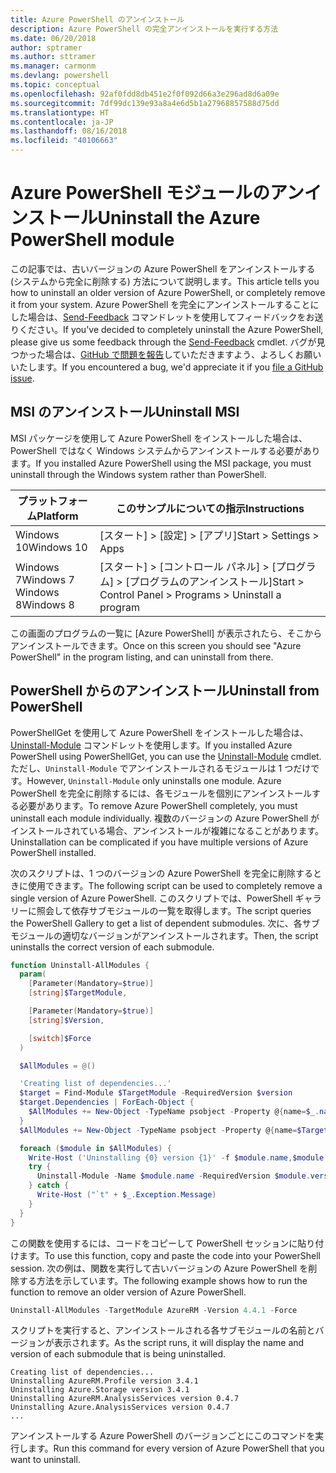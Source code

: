 ```yaml
---
title: Azure PowerShell のアンインストール
description: Azure PowerShell の完全アンインストールを実行する方法
ms.date: 06/20/2018
author: sptramer
ms.author: sttramer
ms.manager: carmonm
ms.devlang: powershell
ms.topic: conceptual
ms.openlocfilehash: 92af0fdd8db451e2f0f092d66a3e296ad8d6a09e
ms.sourcegitcommit: 7df99dc139e93a8a4e6d5b1a27968857588d75dd
ms.translationtype: HT
ms.contentlocale: ja-JP
ms.lasthandoff: 08/16/2018
ms.locfileid: "40106663"
---
```

# <a name="uninstall-the-azure-powershell-module"></a><span data-ttu-id="d1a84-103">Azure PowerShell モジュールのアンインストール</span><span class="sxs-lookup"><span data-stu-id="d1a84-103">Uninstall the Azure PowerShell module</span></span>

<span data-ttu-id="d1a84-104">この記事では、古いバージョンの Azure PowerShell をアンインストールする (システムから完全に削除する) 方法について説明します。</span><span class="sxs-lookup"><span data-stu-id="d1a84-104">This article tells you how to uninstall an older version of Azure PowerShell, or completely remove it from your system.</span></span> <span data-ttu-id="d1a84-105">Azure PowerShell を完全にアンインストールすることにした場合は、[Send-Feedback](/powershell/module/azurerm.profile/send-feedback) コマンドレットを使用してフィードバックをお送りください。</span><span class="sxs-lookup"><span data-stu-id="d1a84-105">If you've decided to completely uninstall the Azure PowerShell, please give us some feedback through the [Send-Feedback](/powershell/module/azurerm.profile/send-feedback) cmdlet.</span></span>
<span data-ttu-id="d1a84-106">バグが見つかった場合は、[GitHub で問題を報告](https://github.com/azure/azure-powershell/issues)していただきますよう、よろしくお願いいたします。</span><span class="sxs-lookup"><span data-stu-id="d1a84-106">If you encountered a bug, we'd appreciate it if you [file a GitHub issue](https://github.com/azure/azure-powershell/issues).</span></span>

## <a name="uninstall-msi"></a><span data-ttu-id="d1a84-107">MSI のアンインストール</span><span class="sxs-lookup"><span data-stu-id="d1a84-107">Uninstall MSI</span></span>

<span data-ttu-id="d1a84-108">MSI パッケージを使用して Azure PowerShell をインストールした場合は、PowerShell ではなく Windows システムからアンインストールする必要があります。</span><span class="sxs-lookup"><span data-stu-id="d1a84-108">If you installed Azure PowerShell using the MSI package, you must uninstall through the Windows system rather than PowerShell.</span></span>

| <span data-ttu-id="d1a84-109">プラットフォーム</span><span class="sxs-lookup"><span data-stu-id="d1a84-109">Platform</span></span> | <span data-ttu-id="d1a84-110">このサンプルについての指示</span><span class="sxs-lookup"><span data-stu-id="d1a84-110">Instructions</span></span> |
|----------|--------------|
| <span data-ttu-id="d1a84-111">Windows 10</span><span class="sxs-lookup"><span data-stu-id="d1a84-111">Windows 10</span></span> | <span data-ttu-id="d1a84-112">[スタート] > [設定] > [アプリ]</span><span class="sxs-lookup"><span data-stu-id="d1a84-112">Start > Settings > Apps</span></span> |
| <span data-ttu-id="d1a84-113">Windows 7</span><span class="sxs-lookup"><span data-stu-id="d1a84-113">Windows 7</span></span> </br><span data-ttu-id="d1a84-114">Windows 8</span><span class="sxs-lookup"><span data-stu-id="d1a84-114">Windows 8</span></span> | <span data-ttu-id="d1a84-115">[スタート] > [コントロール パネル] > [プログラム] > [プログラムのアンインストール]</span><span class="sxs-lookup"><span data-stu-id="d1a84-115">Start > Control Panel > Programs > Uninstall a program</span></span> |

<span data-ttu-id="d1a84-116">この画面のプログラムの一覧に [Azure PowerShell] が表示されたら、そこからアンインストールできます。</span><span class="sxs-lookup"><span data-stu-id="d1a84-116">Once on this screen you should see "Azure PowerShell" in the program listing, and can uninstall from there.</span></span>

## <a name="uninstall-from-powershell"></a><span data-ttu-id="d1a84-117">PowerShell からのアンインストール</span><span class="sxs-lookup"><span data-stu-id="d1a84-117">Uninstall from PowerShell</span></span>

<span data-ttu-id="d1a84-118">PowerShellGet を使用して Azure PowerShell をインストールした場合は、[Uninstall-Module](/powershell/module/powershellget/uninstall-module) コマンドレットを使用します。</span><span class="sxs-lookup"><span data-stu-id="d1a84-118">If you installed Azure PowerShell using PowerShellGet, you can use the [Uninstall-Module](/powershell/module/powershellget/uninstall-module) cmdlet.</span></span> <span data-ttu-id="d1a84-119">ただし、`Uninstall-Module` でアンインストールされるモジュールは 1 つだけです。</span><span class="sxs-lookup"><span data-stu-id="d1a84-119">However, `Uninstall-Module` only uninstalls one module.</span></span> <span data-ttu-id="d1a84-120">Azure PowerShell を完全に削除するには、各モジュールを個別にアンインストールする必要があります。</span><span class="sxs-lookup"><span data-stu-id="d1a84-120">To remove Azure PowerShell completely, you must uninstall each module individually.</span></span> <span data-ttu-id="d1a84-121">複数のバージョンの Azure PowerShell がインストールされている場合、アンインストールが複雑になることがあります。</span><span class="sxs-lookup"><span data-stu-id="d1a84-121">Uninstallation can be complicated if you have multiple versions of Azure PowerShell installed.</span></span>

<span data-ttu-id="d1a84-122">次のスクリプトは、1 つのバージョンの Azure PowerShell を完全に削除するときに使用できます。</span><span class="sxs-lookup"><span data-stu-id="d1a84-122">The following script can be used to completely remove a single version of Azure PowerShell.</span></span> <span data-ttu-id="d1a84-123">このスクリプトでは、PowerShell ギャラリーに照会して依存サブモジュールの一覧を取得します。</span><span class="sxs-lookup"><span data-stu-id="d1a84-123">The script queries the PowerShell Gallery to get a list of dependent submodules.</span></span> <span data-ttu-id="d1a84-124">次に、各サブモジュールの適切なバージョンがアンインストールされます。</span><span class="sxs-lookup"><span data-stu-id="d1a84-124">Then, the script uninstalls the correct version of each submodule.</span></span>

```powershell
function Uninstall-AllModules {
  param(
    [Parameter(Mandatory=$true)]
    [string]$TargetModule,

    [Parameter(Mandatory=$true)]
    [string]$Version,

    [switch]$Force
  )

  $AllModules = @()

  'Creating list of dependencies...'
  $target = Find-Module $TargetModule -RequiredVersion $version
  $target.Dependencies | ForEach-Object {
    $AllModules += New-Object -TypeName psobject -Property @{name=$_.name; version=$_.requiredversion}
  }
  $AllModules += New-Object -TypeName psobject -Property @{name=$TargetModule; version=$Version}

  foreach ($module in $AllModules) {
    Write-Host ('Uninstalling {0} version {1}' -f $module.name,$module.version)
    try {
      Uninstall-Module -Name $module.name -RequiredVersion $module.version -Force:$Force -ErrorAction Stop
    } catch {
      Write-Host ("`t" + $_.Exception.Message)
    }
  }
}
```

<span data-ttu-id="d1a84-125">この関数を使用するには、コードをコピーして PowerShell セッションに貼り付けます。</span><span class="sxs-lookup"><span data-stu-id="d1a84-125">To use this function, copy and paste the code into your PowerShell session.</span></span> <span data-ttu-id="d1a84-126">次の例は、関数を実行して古いバージョンの Azure PowerShell を削除する方法を示しています。</span><span class="sxs-lookup"><span data-stu-id="d1a84-126">The following example shows how to run the function to remove an older version of Azure PowerShell.</span></span>

```powershell
Uninstall-AllModules -TargetModule AzureRM -Version 4.4.1 -Force
```

<span data-ttu-id="d1a84-127">スクリプトを実行すると、アンインストールされる各サブモジュールの名前とバージョンが表示されます。</span><span class="sxs-lookup"><span data-stu-id="d1a84-127">As the script runs, it will display the name and version of each submodule that is being uninstalled.</span></span>

```output
Creating list of dependencies...
Uninstalling AzureRM.Profile version 3.4.1
Uninstalling Azure.Storage version 3.4.1
Uninstalling AzureRM.AnalysisServices version 0.4.7
Uninstalling Azure.AnalysisServices version 0.4.7
...
```

<span data-ttu-id="d1a84-128">アンインストールする Azure PowerShell のバージョンごとにこのコマンドを実行します。</span><span class="sxs-lookup"><span data-stu-id="d1a84-128">Run this command for every version of Azure PowerShell that you want to uninstall.</span></span>
